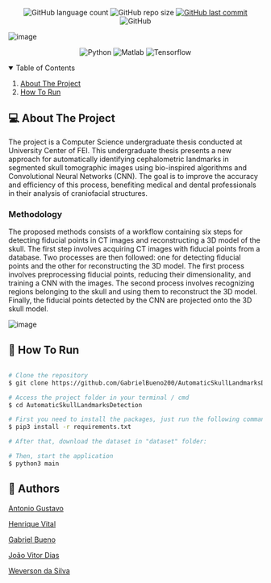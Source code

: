 <p align="center">
  <img alt="GitHub language count" src="https://img.shields.io/github/languages/count/Tropa-do-TCC/user-interface">

  <img alt="GitHub repo size" src="https://img.shields.io/github/repo-size/Tropa-do-TCC/user-interface">
  
  <a href="https://github.com/Tropa-do-TCC/user-interface/commits/master">
    <img alt="GitHub last commit" src="https://img.shields.io/github/last-commit/Tropa-do-TCC/user-interface">
  </a>
  
   <img alt="GitHub" src="https://img.shields.io/github/license/Tropa-do-TCC/user-interface">
</p>

<!-- PROJECT LOGO -->
![image](https://github.com/GabrielBueno200/AutomaticSkullLandmarksDetection/assets/56837996/b4202521-31b7-41e7-9e1b-43d065d39413)

<p align="center">
  <img alt="Python" src="https://img.shields.io/badge/Python-yellow?style=for-the-badge&logo=python&logoColor=white"/>
  <img alt="Matlab" src="https://img.shields.io/badge/Matlab-darkrgreen?style=for-the-badge&logo=matlab&logoColor=white"/>
  <img alt="Tensorflow" src="https://img.shields.io/badge/Tensorflow-darkblue?style=for-the-badge&logo=tensorflow&logoColor=white"/>
</p>


<!-- TABLE OF CONTENTS -->
<details open="open">
  <summary>Table of Contents</summary>
  <ol>
    <li>
      <a href="#-about-the-project">About The Project</a>
    </li>
    <li>
      <a href="#-how-to-run">How To Run</a>
    </li>
  </ol>
</details>


<!-- ABOUT THE PROJECT -->
## 💻 About The Project
The project is a Computer Science undergraduate thesis conducted at University Center of FEI. This undergraduate thesis presents a new approach for automatically identifying cephalometric landmarks in segmented skull tomographic images using bio-inspired algorithms and Convolutional Neural Networks (CNN). The goal is to improve the accuracy and efficiency of this process, benefiting medical and dental professionals in their analysis of craniofacial structures.

### Methodology
The proposed methods consists of a workflow containing six steps for detecting fiducial points in CT images and
reconstructing a 3D model of the skull. The first step involves
acquiring CT images with fiducial points from a database.
Two processes are then followed: one for detecting fiducial
points and the other for reconstructing the 3D model. The
first process involves preprocessing fiducial points, reducing
their dimensionality, and training a CNN with the images. The
second process involves recognizing regions belonging to the
skull and using them to reconstruct the 3D model. Finally, the
fiducial points detected by the CNN are projected onto the 3D
skull model. 

![image](https://github.com/GabrielBueno200/AutomaticSkullLandmarksDetection/assets/56837996/e38a641d-f019-4f78-9409-87674d468530)


<!-- HOW TO RUN -->
## 🚀 How To Run

```bash

# Clone the repository
$ git clone https://github.com/GabrielBueno200/AutomaticSkullLandmarksDetection.git

# Access the project folder in your terminal / cmd
$ cd AutomaticSkullLandmarksDetection

# First you need to install the packages, just run the following commands:
$ pip3 install -r requirements.txt

# After that, download the dataset in "dataset" folder:

# Then, start the application
$ python3 main

```



## 🤖 Authors

[Antonio Gustavo](https://github.com/antuniooh)

[Henrique Vital](https://github.com/henriquevital00)

[Gabriel Bueno](https://github.com/GabrielBueno200)

[João Vitor Dias](https://github.com/JoaoDias-223)

[Weverson da Silva](https://github.com/WebisD)
